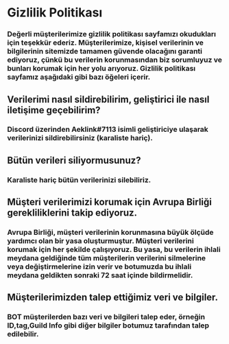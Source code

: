 
# Gizlilik Politikası
### Değerli müşterilerimize gizlilik politikası sayfamızı okudukları için teşekkür ederiz. Müşterilerimize, kişisel verilerinin ve bilgilerinin sitemizde tamamen güvende olacağını garanti ediyoruz, çünkü bu verilerin korunmasından biz sorumluyuz ve bunları korumak için her yolu arıyoruz. Gizlilik politikası sayfamız aşağıdaki gibi bazı öğeleri içerir.

## Verilerimi nasıl sildirebilirim, geliştirici ile nasıl iletişime geçebilirim?
### Discord üzerinden Aeklink#7113 isimli geliştiriciye ulaşarak verilerinizi sildirebilirsiniz (karaliste hariç).

## Bütün verileri siliyormusunuz?
### Karaliste hariç bütün verilerinizi silebiliriz.

## Müşteri verilerimizi korumak için Avrupa Birliği gerekliliklerini takip ediyoruz.

### Avrupa Birliği, müşteri verilerinin korunmasına büyük ölçüde yardımcı olan bir yasa oluşturmuştur. Müşteri verilerini korumak için her şekilde çalışıyoruz. Bu yasa, bu verilerin ihlali meydana geldiğinde tüm müşterilerin verilerini silmelerine veya değiştirmelerine izin verir ve botumuzda bu ihlali meydana geldikten sonraki 72 saat içinde bildirmelidir.

## Müşterilerimizden talep ettiğimiz veri ve bilgiler.

###  BOT müşterilerden bazı veri ve bilgileri talep eder, örneğin ID,tag,Guild Info gibi diğer bilgiler botumuz tarafından talep edilebilir.

